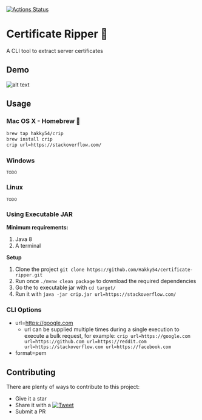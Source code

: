[![Actions Status](https://github.com/Hakky54/certificate-ripper/workflows/Build/badge.svg)](https://github.com/Hakky54/certificate-ripper/actions)

# Certificate Ripper 🔐
A CLI tool to extract server certificates

## Demo
![alt text](https://github.com/Hakky54/certificate-ripper/blob/master/images/demo.gif?raw=true)

## Usage
### Mac OS X - Homebrew 🍺
```bash
brew tap hakky54/crip
brew install crip
crip url=https://stackoverflow.com/
```
### Windows
<sub><sup>TODO</sub></sup>

### Linux
<sub><sup>TODO</sub></sup>

### Using Executable JAR
**Minimum requirements:**
1. Java 8
3. A terminal

**Setup**
1. Clone the project `git clone https://github.com/Hakky54/certificate-ripper.git`
2. Run once `./mvnw clean package` to download the required dependencies
3. Go the to executable jar with `cd target/`
4. Run it with `java -jar crip.jar url=https://stackoverflow.com/`

### CLI Options
- url=https://google.com
  - url can be supplied multiple times during a single execution to execute a bulk request, for example: `crip url=https://google.com url=https://github.com url=https://reddit.com url=https://stackoverflow.com url=https://facebook.com`
- format=pem

## Contributing

There are plenty of ways to contribute to this project:

* Give it a star
* Share it with a [![Tweet](https://img.shields.io/twitter/url/http/shields.io.svg?style=social)](https://twitter.com/intent/tweet?text=Easily%20extract%20server%20certificates&url=https://github.com/Hakky54/certificate-ripper&via=hakky541&hashtags=certificate,security,https,ssl,tls,developer,java)
* Submit a PR
